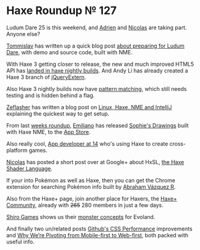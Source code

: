 [_template]: roundup.html
# Haxe Roundup № 127

Ludum Dare 25 is this weekend, and [Adrien][link 1] and [Nicolas][link 2] are taking part. Anyone else?

[Tommislav][link 3] has written up a quick blog post [about preparing for Ludum Dare][link 4], with demo and source code, built with NME.

With Haxe 3 getting closer to release, the new and much improved HTML5 API has [landed in haxe nightly builds][link 5]. And Andy Li has already created a Haxe 3 branch of [jQueryExtern][link 6].

Also Haxe 3 nightly builds now have [pattern matching][link 7], which still needs testing and is hidden behind a flag.

[Zeflasher][link 8] has written a blog post on [Linux, Haxe, NME and IntelliJ][link 9] explaining the quickest way to get setup.

From last [weeks roundup][link 10], [Emiliano][link 11] has released [Sophie's Drawings][link 12] built with Haxe NME, to the [App Store][link 13].

Also really cool, [App developer at 14][link 14] who's using Haxe to create cross-platform games.

[Nicolas][link 15] has posted a short post over at Google+ about HxSL, [the Haxe Shader Language][link 16].

If your into Pokémon as well as Haxe, then you can get the Chrome extension for searching Pokémon info built by [Abraham Vázquez R][link 17].

Also from the Haxe+ page, join another place for Haxers, the [Haxe+ Community][link 18], already with <s>265</s> 280 members in just a few days.

[Shiro Games][link 19] shows us their [monster concepts][link 20] for Evoland.

And finally two un/related posts [Github's CSS Performance][link 21] improvements and [Why We’re Pivoting from Mobile-first to Web-first][link 22], both packed with useful info.

[link 1]: http://www.ludumdare.com/compo/2012/12/12/im-in-1102/ "Adrien"
[link 2]: http://www.ludumdare.com/compo/2012/12/12/im-in-1095/ "Nicolas"
[link 3]: https://twitter.com/tommislav "Tommislav"
[link 4]: http://salomonsson.se/blogposts/preparing-for-ludum-dare-25 "about preparing for Ludum Dare"
[link 5]: http://code.google.com/p/haxe/source/detail?r=5652 "landed in haxe nightly builds"
[link 6]: https://github.com/andyli/jQueryExternForHaxe/tree/haxe3 "jQueryExtern"
[link 7]: https://groups.google.com/forum/#!topic/haxedev/fLDuh4ICo2M/discussion "pattern matching"
[link 8]: https://twitter.com/zeflasher "Zeflasher"
[link 9]: http://dev.webbymx.net/2012/12/07/linux-haxe-nme-and-intellij/ "Linux, Haxe, NME and IntelliJ"
[link 10]: http://blog.skialbainn.com/post/37266952635/haxe-roundup-126 "weeks roundup"
[link 11]: https://twitter.com/emiliano_ange "Emiliano"
[link 12]: http://sophiesdrawings.emibap.com/ "Sophie&#8217;s Drawings"
[link 13]: https://itunes.apple.com/us/app/sophies-drawings/id577807370?ls=1&amp;mt=8 "App Store"
[link 14]: http://tech2.in.com/features/apps/app-developer-at-14-what-next/626032 "App developer at 14"
[link 15]: https://plus.google.com/b/113704686911055424796/110047895791401009152 "Nicolas"
[link 16]: https://plus.google.com/b/113704686911055424796/110047895791401009152/posts/5QYYxUB9Z7E "the Haxe Shader Language"
[link 17]: https://plus.google.com/115097682481357167932 "Abraham Vázquez R"
[link 18]: https://plus.google.com/communities/103302587329918132234 "Haxe+ Community"
[link 19]: https://twitter.com/shirogames "Shiro Games"
[link 20]: https://twitter.com/shirogames/status/278876892336123904/photo/1/large "monster concepts"
[link 21]: https://speakerdeck.com/jonrohan/githubs-css-performance "Github&#8217;s CSS Performance"
[link 22]: http://philosophically.com/why-were-pivoting-from-mobile-first-to-web-first "Why We’re Pivoting from Mobile-first to Web-first"

